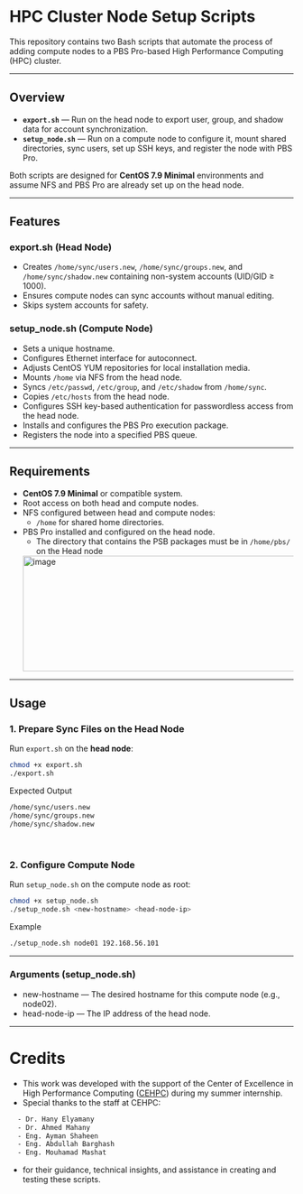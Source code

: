 # HPC Cluster Node Setup Scripts

This repository contains two Bash scripts that automate the process of adding compute nodes to a PBS Pro-based High Performance Computing (HPC) cluster.

---

## Overview

- **`export.sh`** — Run on the head node to export user, group, and shadow data for account synchronization.
- **`setup_node.sh`** — Run on a compute node to configure it, mount shared directories, sync users, set up SSH keys, and register the node with PBS Pro.

Both scripts are designed for **CentOS 7.9 Minimal** environments and assume NFS and PBS Pro are already set up on the head node.

---

## Features

### export.sh (Head Node)
- Creates `/home/sync/users.new`, `/home/sync/groups.new`, and `/home/sync/shadow.new` containing non-system accounts (UID/GID ≥ 1000).
- Ensures compute nodes can sync accounts without manual editing.
- Skips system accounts for safety.

### setup_node.sh (Compute Node)
- Sets a unique hostname.
- Configures Ethernet interface for autoconnect.
- Adjusts CentOS YUM repositories for local installation media.
- Mounts `/home` via NFS from the head node.
- Syncs `/etc/passwd`, `/etc/group`, and `/etc/shadow` from `/home/sync`.
- Copies `/etc/hosts` from the head node.
- Configures SSH key-based authentication for passwordless access from the head node.
- Installs and configures the PBS Pro execution package.
- Registers the node into a specified PBS queue.

---

## Requirements

- **CentOS 7.9 Minimal** or compatible system.
- Root access on both head and compute nodes.
- NFS configured between head and compute nodes:
  - `/home` for shared home directories.
- PBS Pro installed and configured on the head node.
  - The directory that contains the PSB packages must be in `/home/pbs/` on the Head node
   <img width="662" height="205" alt="image" src="https://github.com/user-attachments/assets/3787f62d-1c9e-4f2f-8744-c08174ff555c" />

---

## Usage

### 1. Prepare Sync Files on the Head Node
Run `export.sh` on the **head node**:
```bash
chmod +x export.sh
./export.sh
```

Expected Output
```bash
/home/sync/users.new
/home/sync/groups.new
/home/sync/shadow.new
```
<br>

### 2. Configure Compute Node

Run `setup_node.sh` on the compute node as root:
```bash
chmod +x setup_node.sh
./setup_node.sh <new-hostname> <head-node-ip>
```

Example
```bash
./setup_node.sh node01 192.168.56.101
```
---


### Arguments (setup_node.sh)
- new-hostname — The desired hostname for this compute node (e.g., node02).
- head-node-ip — The IP address of the head node.

---

# Credits
- This work was developed with the support of the Center of Excellence in High Performance Computing ([CEHPC](https://hpc.kau.edu.sa/Default-611997-EN)) during my summer internship.
- Special thanks to the staff at CEHPC:
```bash
  - Dr. Hany Elyamany
  - Dr. Ahmed Mahany
  - Eng. Ayman Shaheen
  - Eng. Abdullah Barghash
  - Eng. Mouhamad Mashat
```
- for their guidance, technical insights, and assistance in creating and testing these scripts.
